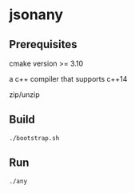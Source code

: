 # jsonany

## Prerequisites

cmake version >= 3.10

a c++ compiler that supports c++14

zip/unzip

## Build

`./bootstrap.sh`

## Run

`./any`
